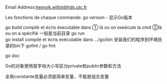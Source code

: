 Email Address:hemoik.willot@hds.utc.fr

Les fonctions de chaque commande:
go version  - 显示Go版本

go build compilé et écris éxecutable dans ① là ou on exeécute la cmd ②là ou on a spécifié 一般是当前目录
go run  
go install compilé et écris exécutable dans .../go/bin  安装我们的程序到环境目录的bin下
gofmt / go fmt

go doc

Go的对象使用首字母大小写区分private和public参数和方法

全局constante变量必须是简单变量，不能是组合变量